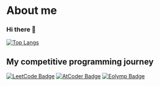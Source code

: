 # About me
### Hi there 👋
[![Top Langs](https://github-readme-stats.vercel.app/api/top-langs/?username=DmitryKalinovskyi&theme=buefy&layout=compact)](https://github.com/anuraghazra/github-readme-stats)

## My competitive programming journey
[![LeetCode Badge](https://cp-logo.vercel.app/leetcode/deeeperxd?logo=true)](https://leetcode.com/deeeperxd/)
[![AtCoder Badge](https://cp-logo.vercel.app/atcoder/deeperxd?logo=true)](https://atcoder.jp/users/deeperxd)
[![Eolymp Badge](https://badgen.net/badge/Eolymp/603/green?icon=https://i.postimg.cc/sDRR7Grq/eolymp.png)](https://basecamp.eolymp.com/en/users/deeper)
<!--
**DmitryKalinovskyi/DmitryKalinovskyi** is a ✨ _special_ ✨ repository because its `README.md` (this file) appears on your GitHub profile.

Here are some ideas to get you started:

- 🔭 I’m currently working on ...
- 🌱 I’m currently learning ...
- 👯 I’m looking to collaborate on ...
- 🤔 I’m looking for help with ...
- 💬 Ask me about ...
- 📫 How to reach me: ...
- 😄 Pronouns: ...
- ⚡ Fun fact: ...
-->
